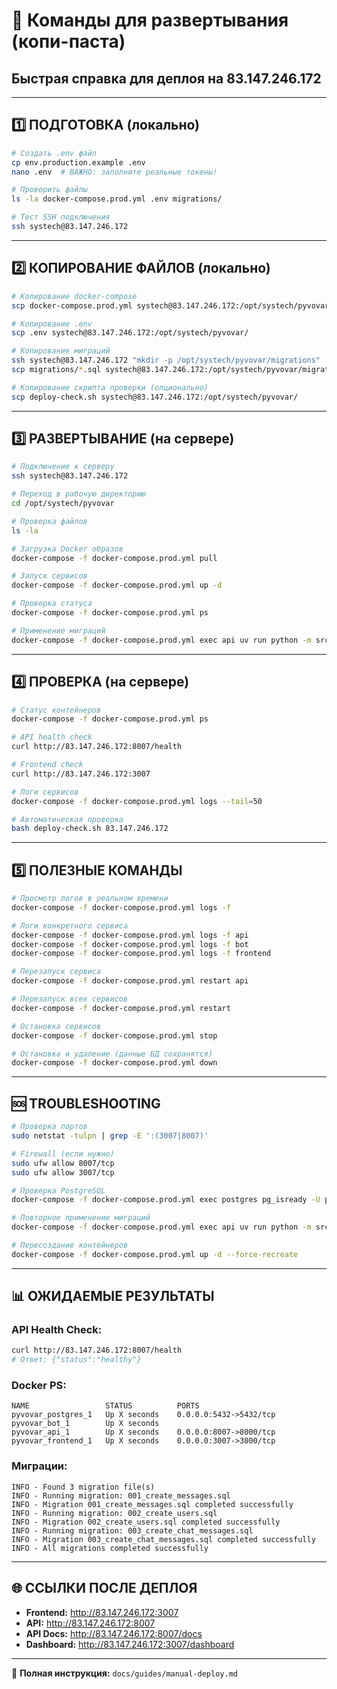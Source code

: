 # 🚀 Команды для развертывания (копи-паста)

## Быстрая справка для деплоя на 83.147.246.172

---

## 1️⃣ ПОДГОТОВКА (локально)

```bash
# Создать .env файл
cp env.production.example .env
nano .env  # ВАЖНО: заполните реальные токены!

# Проверить файлы
ls -la docker-compose.prod.yml .env migrations/

# Тест SSH подключения
ssh systech@83.147.246.172
```

---

## 2️⃣ КОПИРОВАНИЕ ФАЙЛОВ (локально)

```bash
# Копирование docker-compose
scp docker-compose.prod.yml systech@83.147.246.172:/opt/systech/pyvovar/

# Копирование .env
scp .env systech@83.147.246.172:/opt/systech/pyvovar/

# Копирование миграций
ssh systech@83.147.246.172 "mkdir -p /opt/systech/pyvovar/migrations"
scp migrations/*.sql systech@83.147.246.172:/opt/systech/pyvovar/migrations/

# Копирование скрипта проверки (опционально)
scp deploy-check.sh systech@83.147.246.172:/opt/systech/pyvovar/
```

---

## 3️⃣ РАЗВЕРТЫВАНИЕ (на сервере)

```bash
# Подключение к серверу
ssh systech@83.147.246.172

# Переход в рабочую директорию
cd /opt/systech/pyvovar

# Проверка файлов
ls -la

# Загрузка Docker образов
docker-compose -f docker-compose.prod.yml pull

# Запуск сервисов
docker-compose -f docker-compose.prod.yml up -d

# Проверка статуса
docker-compose -f docker-compose.prod.yml ps

# Применение миграций
docker-compose -f docker-compose.prod.yml exec api uv run python -m src.migrations
```

---

## 4️⃣ ПРОВЕРКА (на сервере)

```bash
# Статус контейнеров
docker-compose -f docker-compose.prod.yml ps

# API health check
curl http://83.147.246.172:8007/health

# Frontend check
curl http://83.147.246.172:3007

# Логи сервисов
docker-compose -f docker-compose.prod.yml logs --tail=50

# Автоматическая проверка
bash deploy-check.sh 83.147.246.172
```

---

## 5️⃣ ПОЛЕЗНЫЕ КОМАНДЫ

```bash
# Просмотр логов в реальном времени
docker-compose -f docker-compose.prod.yml logs -f

# Логи конкретного сервиса
docker-compose -f docker-compose.prod.yml logs -f api
docker-compose -f docker-compose.prod.yml logs -f bot
docker-compose -f docker-compose.prod.yml logs -f frontend

# Перезапуск сервиса
docker-compose -f docker-compose.prod.yml restart api

# Перезапуск всех сервисов
docker-compose -f docker-compose.prod.yml restart

# Остановка сервисов
docker-compose -f docker-compose.prod.yml stop

# Остановка и удаление (данные БД сохранятся)
docker-compose -f docker-compose.prod.yml down
```

---

## 🆘 TROUBLESHOOTING

```bash
# Проверка портов
sudo netstat -tulpn | grep -E ':(3007|8007)'

# Firewall (если нужно)
sudo ufw allow 8007/tcp
sudo ufw allow 3007/tcp

# Проверка PostgreSQL
docker-compose -f docker-compose.prod.yml exec postgres pg_isready -U postgres

# Повторное применение миграций
docker-compose -f docker-compose.prod.yml exec api uv run python -m src.migrations

# Пересоздание контейнеров
docker-compose -f docker-compose.prod.yml up -d --force-recreate
```

---

## 📊 ОЖИДАЕМЫЕ РЕЗУЛЬТАТЫ

### API Health Check:
```bash
curl http://83.147.246.172:8007/health
# Ответ: {"status":"healthy"}
```

### Docker PS:
```
NAME                 STATUS          PORTS
pyvovar_postgres_1   Up X seconds    0.0.0.0:5432->5432/tcp
pyvovar_bot_1        Up X seconds    
pyvovar_api_1        Up X seconds    0.0.0.0:8007->8000/tcp
pyvovar_frontend_1   Up X seconds    0.0.0.0:3007->3000/tcp
```

### Миграции:
```
INFO - Found 3 migration file(s)
INFO - Running migration: 001_create_messages.sql
INFO - Migration 001_create_messages.sql completed successfully
INFO - Running migration: 002_create_users.sql
INFO - Migration 002_create_users.sql completed successfully
INFO - Running migration: 003_create_chat_messages.sql
INFO - Migration 003_create_chat_messages.sql completed successfully
INFO - All migrations completed successfully
```

---

## 🌐 ССЫЛКИ ПОСЛЕ ДЕПЛОЯ

- **Frontend:** http://83.147.246.172:3007
- **API:** http://83.147.246.172:8007
- **API Docs:** http://83.147.246.172:8007/docs
- **Dashboard:** http://83.147.246.172:3007/dashboard

---

📖 **Полная инструкция:** `docs/guides/manual-deploy.md`


